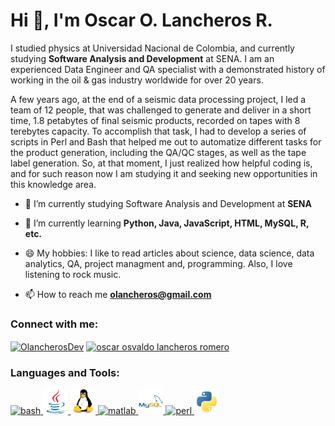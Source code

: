 <h1 align="left">Hi 👋, I'm Oscar O. Lancheros R.</h1>
<p align="left">I studied physics at Universidad Nacional de Colombia, and currently studying <strong>Software Analysis and Development</strong> at SENA. I am an experienced Data Engineer and QA specialist with a demonstrated history of working in the oil & gas industry worldwide for over 20 years.</p>
<p align="left">A few years ago, at the end of a seismic data processing project, I led a team of 12 people, that was challenged to generate and deliver in a short time, 1.8 petabytes of final seismic products, recorded on tapes with 8 terebytes capacity. To accomplish that task, I had to develop a series of scripts in Perl and Bash that helped me out to automatize different tasks for the product generation, including the QA/QC stages, as well as the tape label generation. So, at that moment, I just realized how helpful coding is, and for such reason now I am studying it and seeking new opportunities in this knowledge area.</p>



- 🔭 I’m currently studying Software Analysis and Development at **SENA**

- 🌱 I’m currently learning **Python, Java, JavaScript, HTML, MySQL, R, etc.**

- 😄 My hobbies: I like to read articles about science, data science, data analytics, QA, project managment and, programming. Also, I love listening to rock music.

- 📫 How to reach me **olancheros@gmail.com**



<h3 align="left">Connect with me:</h3>
<p align="left">
<a href="https://twitter.com/olancherosDev" target="blank"><img align="center" src="https://raw.githubusercontent.com/rahuldkjain/github-profile-readme-generator/master/src/images/icons/Social/twitter.svg" alt="OlancherosDev" height="30" width="40" /></a>
<a href="https://www.linkedin.com/in/oscarosvaldolancherosromero-a2b87363/" target="blank"><img align="center" src="https://raw.githubusercontent.com/rahuldkjain/github-profile-readme-generator/master/src/images/icons/Social/linked-in-alt.svg" alt="oscar osvaldo lancheros romero" height="30" width="40" /></a>
</p>

<h3 align="left">Languages and Tools:</h3>
<p align="left"> <a href="https://www.gnu.org/software/bash/" target="_blank"> <img src="https://www.vectorlogo.zone/logos/gnu_bash/gnu_bash-icon.svg" alt="bash" width="40" height="40"/> </a> <a href="https://www.java.com" target="_blank"> <img src="https://raw.githubusercontent.com/devicons/devicon/master/icons/java/java-original.svg" alt="java" width="40" height="40"/> </a> <a href="https://www.linux.org/" target="_blank"> <img src="https://raw.githubusercontent.com/devicons/devicon/master/icons/linux/linux-original.svg" alt="linux" width="40" height="40"/> </a> <a href="https://www.mathworks.com/" target="_blank"> <img src="https://upload.wikimedia.org/wikipedia/commons/2/21/Matlab_Logo.png" alt="matlab" width="40" height="40"/> </a> <a href="https://www.mysql.com/" target="_blank"> <img src="https://raw.githubusercontent.com/devicons/devicon/master/icons/mysql/mysql-original-wordmark.svg" alt="mysql" width="40" height="40"/> </a> <a href="https://www.perl.org/" target="_blank"> <img src="https://api.iconify.design/logos-perl.svg" alt="perl" width="40" height="40"/> </a> <a href="https://www.python.org" target="_blank"> <img src="https://raw.githubusercontent.com/devicons/devicon/master/icons/python/python-original.svg" alt="python" width="40" height="40"/> </a> </p>



